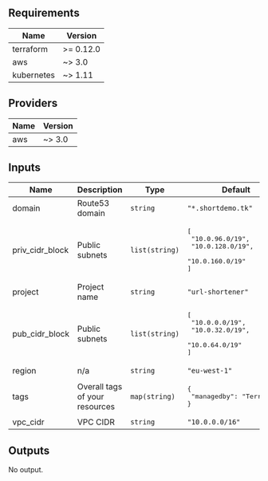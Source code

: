 ## Requirements

| Name | Version |
|------|---------|
| terraform | >= 0.12.0 |
| aws | ~> 3.0 |
| kubernetes | ~> 1.11 |

## Providers

| Name | Version |
|------|---------|
| aws | ~> 3.0 |

## Inputs

| Name | Description | Type | Default | Required |
|------|-------------|------|---------|:--------:|
| domain | Route53 domain | `string` | `"*.shortdemo.tk"` | no |
| priv\_cidr\_block | Public subnets | `list(string)` | <pre>[<br>  "10.0.96.0/19",<br>  "10.0.128.0/19",<br>  "10.0.160.0/19"<br>]</pre> | no |
| project | Project name | `string` | `"url-shortener"` | no |
| pub\_cidr\_block | Public subnets | `list(string)` | <pre>[<br>  "10.0.0.0/19",<br>  "10.0.32.0/19",<br>  "10.0.64.0/19"<br>]</pre> | no |
| region | n/a | `string` | `"eu-west-1"` | no |
| tags | Overall tags of your resources | `map(string)` | <pre>{<br>  "managedby": "Terraform"<br>}</pre> | no |
| vpc\_cidr | VPC CIDR | `string` | `"10.0.0.0/16"` | no |

## Outputs

No output.

